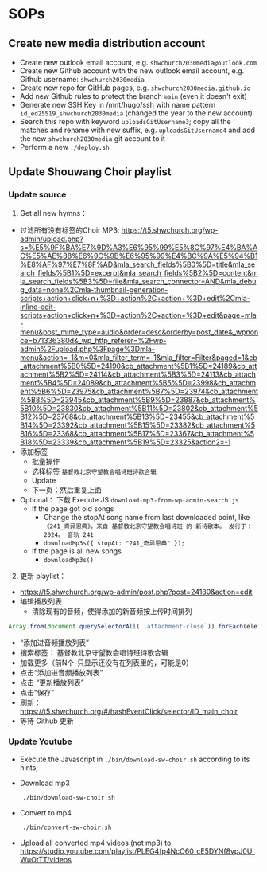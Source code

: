 # SOPs

## Create new media distribution account
- Create new outlook email account, e.g. `shwchurch2030media@outlook.com`
- Create new Github account with the new outlook email account, e.g. Github username: `shwchurch2030media`
- Create new repo for GitHub pages, e.g. `shwchurch2030media.github.io`
- Add new Github rules to protect the branch `main` (even it doesn't exit) 
- Generate new SSH Key in /mnt/hugo/ssh with name pattern `id_ed25519_shwchurch2030media` (changed the year to the new account)
- Search this repo with keyword `uploadsGitUsername3`; copy all the matches and rename with new suffix, e.g. `uploadsGitUsername4` and add the new `shwchurch2030media` git account to it
- Perform a new `./deploy.sh`


## Update Shouwang Choir playlist
### Update source

1. Get all new hymns： 
- 过滤所有没有标签的Choir MP3: https://t5.shwchurch.org/wp-admin/upload.php?s=%E5%9F%BA%E7%9D%A3%E6%95%99%E5%8C%97%E4%BA%AC%E5%AE%88%E6%9C%9B%E6%95%99%E4%BC%9A%E5%94%B1%E8%AF%97%E7%8F%AD&mla_search_fields%5B0%5D=title&mla_search_fields%5B1%5D=excerpt&mla_search_fields%5B2%5D=content&mla_search_fields%5B3%5D=file&mla_search_connector=AND&mla_debug_data=none%2Cmla-thumbnail-generation-scripts+action+click+n+%3D+action%2C+action+%3D+edit%2Cmla-inline-edit-scripts+action+click+n+%3D+action%2C+action+%3D+edit&page=mla-menu&post_mime_type=audio&order=desc&orderby=post_date&_wpnonce=b71336380d&_wp_http_referer=%2Fwp-admin%2Fupload.php%3Fpage%3Dmla-menu&action=-1&m=0&mla_filter_term=-1&mla_filter=Filter&paged=1&cb_attachment%5B0%5D=24190&cb_attachment%5B1%5D=24189&cb_attachment%5B2%5D=24114&cb_attachment%5B3%5D=24113&cb_attachment%5B4%5D=24089&cb_attachment%5B5%5D=23998&cb_attachment%5B6%5D=23975&cb_attachment%5B7%5D=23974&cb_attachment%5B8%5D=23945&cb_attachment%5B9%5D=23887&cb_attachment%5B10%5D=23830&cb_attachment%5B11%5D=23802&cb_attachment%5B12%5D=23768&cb_attachment%5B13%5D=23455&cb_attachment%5B14%5D=23392&cb_attachment%5B15%5D=23382&cb_attachment%5B16%5D=23368&cb_attachment%5B17%5D=23367&cb_attachment%5B18%5D=23339&cb_attachment%5B19%5D=23325&action2=-1 
- 添加标签
    - 批量操作
    - 选择标签 `基督教北京守望教会唱诗班诗歌合辑`
    - Update
    - 下一页；然后重复上面
- Optional： 下载 Execute JS `download-mp3-from-wp-admin-search.js`
    - If the page got old songs
        - Change the stopAt song name from last downloaded point, like `《241_奇异恩典》，来自 基督教北京守望教会唱诗班 的 新诗歌本。 发行于：2024。 音轨 241`
        - `downloadMp3s({ stopAt: "241_奇异恩典" });`
    - If the page is all new songs
        - `downloadMp3s()`

2. 更新 playlist： 
- https://t5.shwchurch.org/wp-admin/post.php?post=24180&action=edit
- 编辑播放列表
    - 清除现有的音频，使得添加的新音频按上传时间排列
```javascript
Array.from(document.querySelectorAll(`.attachment-close`)).forEach(ele => ele.click())
```
- “添加进音频播放列表”
- 搜索标签： 基督教北京守望教会唱诗班诗歌合辑
- 加载更多（前N个-只显示还没有在列表里的，可能是0）
- 点击“添加进音频播放列表”
- 点击 “更新播放列表”
- 点击“保存”
- 刷新： https://t5.shwchurch.org/#/hashEventClick/selector/ID_main_choir
- 等待 Github 更新


### Update Youtube
- Execute the Javascript in `./bin/download-sw-choir.sh` according to its hints;

- Download mp3
```zsh
    ./bin/download-sw-choir.sh
```
- Convert to mp4
```zsh
    ./bin/convert-sw-choir.sh

```

- Upload all converted mp4 videos (not mp3) to https://studio.youtube.com/playlist/PLEG4fp4NcO60_cE5DYNf8vpJ0U_WuOtTT/videos 